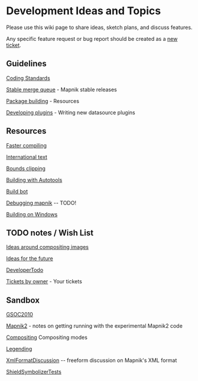 <!-- Name: DeveloperTopics -->
<!-- Version: 11 -->
<!-- Last-Modified: 2011/02/23 14:09:27 -->
<!-- Author: roel_v -->
# Development Ideas and Topics

Please use this wiki page to share ideas, sketch plans, and discuss features.

Any specific feature request or bug report should be created as a [new ticket](https://github.com/mapnik/mapnik/issues/new).

## Guidelines

[Coding Standards](https://github.com/mapnik/mapnik/wiki/CodingStandards)

[Stable merge queue](https://github.com/mapnik/mapnik/wiki/StableMergeQueue) - Mapnik stable releases

[Package building](https://github.com/mapnik/mapnik/wiki/PackageBuilding) - Resources

[Developing plugins](https://github.com/mapnik/mapnik/wiki/DevelopingPlugins) - Writing new datasource plugins


## Resources

[Faster compiling](https://github.com/mapnik/mapnik/wiki/FasterCompiling)

[International text](https://github.com/mapnik/mapnik/wiki/InternationalText)

[Bounds clipping](https://github.com/mapnik/mapnik/wiki/BoundsClipping)

[Building with Autotools](https://github.com/mapnik/mapnik/wiki/BuildingwithAutotools)

[Build bot](https://github.com/mapnik/mapnik/wiki/BuildBot)

[Debugging mapnik](https://github.com/mapnik/mapnik/wiki/DebuggingMapnik) -- TODO!

[Building on Windows](https://github.com/mapnik/mapnik/wiki/BuildingOnWindows)

## TODO notes / Wish List

[Ideas around compositing images](https://github.com/mapnik/mapnik/wiki/Ideas_Compositing)

[Ideas for the future](https://github.com/mapnik/mapnik/wiki/Ideas_FutureMapnik)

[DeveloperTodo](https://github.com/mapnik/mapnik/wiki/DeveloperTodo)

[Tickets by owner](https://trac.mapnik.org/report/8) - Your tickets


## Sandbox

[GSOC2010](https://github.com/mapnik/mapnik/wiki/GSOC2010)

[Mapnik2](https://github.com/mapnik/mapnik/wiki/Mapnik2) - notes on getting running with the experimental Mapnik2 code

[Compositing](https://github.com/mapnik/mapnik/wiki/Compositing) Compositing modes 

[Legending](https://github.com/mapnik/mapnik/wiki/Legending)

[XmlFormatDiscussion](https://github.com/mapnik/mapnik/wiki/XmlFormatDiscussion) -- freeform discussion on Mapnik's XML format

[ShieldSymbolizerTests](https://github.com/mapnik/mapnik/wiki/ShieldSymbolizerTests)

